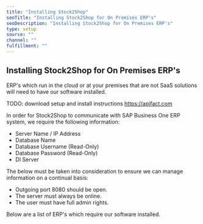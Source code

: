 ```yaml
---
title: "Installing Stock2Shop"
seoTitle: "Installing Stock2Shop for On Premises ERP's"
seoDescription: "Installing Stock2Shop for On Premises ERP's"
type: setup
source: ""
channel: ""
fulfillment: ""
---
```


## Installing Stock2Shop for On Premises ERP's

ERP's which run in the cloud or at your premises that are not SaaS solutions will need to have our software installed.

TODO: download setup and install instructions
https://apifact.com

In order for Stock2Shop to communicate with SAP Business One ERP system,
we require the following information:

- Server Name / IP Address
- Database Name
- Database Username (Read-Only)
- Database Password (Read-Only)
- DI Server

The below must be taken into consideration to ensure we can manage information on a continual basis:

- Outgoing port 8080 should be open.
- The server must always be online.
- The user must have full admin rights.

Below are a list of ERP's which require our software installed.

